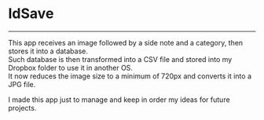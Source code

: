 # IdSave

---
This app receives an image followed by a side note and a category, then stores it into a database.  
Such database is then transformed into a CSV file and stored into my Dropbox folder to use it in another OS.  
It now reduces the image size to a minimum of 720px and converts it into a JPG file.

I made this app just to manage and keep in order my ideas for future projects.
